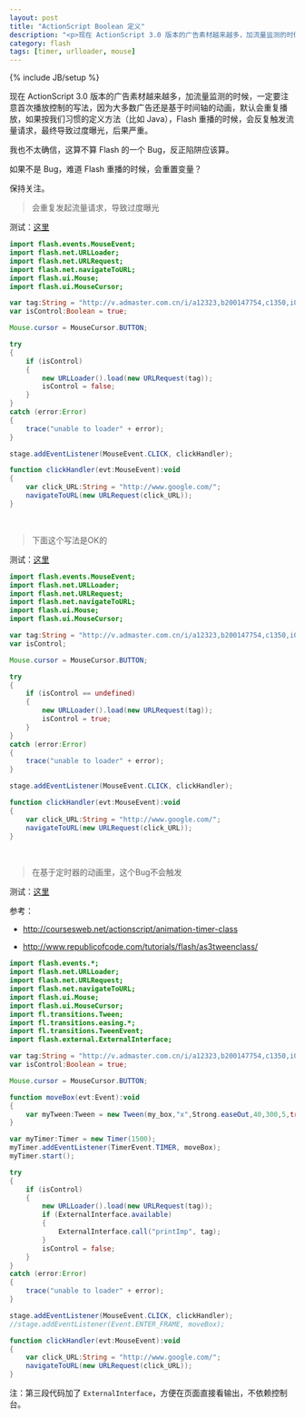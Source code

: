 ```yaml
---
layout: post
title: "ActionScript Boolean 定义"
description: "<p>现在 ActionScript 3.0 版本的广告素材越来越多，加流量监测的时候，一定要注意首次播放控制的写法，因为大多数广告还是基于时间轴的动画，默认会重复播放，如果按我们习惯的定义方法（比如 Java），Flash 重播的时候，会反复触发流量请求，最终导致过度曝光，后果严重。</p><p>我也不太确信，这算不算 Flash 的一个 Bug，反正陷阱应该算。</p><p>如果不是 Bug，难道 Flash 重播的时候，会重置变量？</p>"
category: flash
tags: [timer, urlloader, mouse]
---
```

{% include JB/setup %}

现在 ActionScript 3.0 版本的广告素材越来越多，加流量监测的时候，一定要注意首次播放控制的写法，因为大多数广告还是基于时间轴的动画，默认会重复播放，如果按我们习惯的定义方法（比如 Java），Flash 重播的时候，会反复触发流量请求，最终导致过度曝光，后果严重。

我也不太确信，这算不算 Flash 的一个 Bug，反正陷阱应该算。

如果不是 Bug，难道 Flash 重播的时候，会重置变量？

保持关注。

<blockquote class="warning">
会重复发起流量请求，导致过度曝光
</blockquote>

测试：[这里](/demo/impbug/test-1.html)

```actionscript
import flash.events.MouseEvent;
import flash.net.URLLoader;
import flash.net.URLRequest;
import flash.net.navigateToURL;
import flash.ui.Mouse;
import flash.ui.MouseCursor;

var tag:String = "http://v.admaster.com.cn/i/a12323,b200147754,c1350,i0,m201,h" + new Date().getTime();
var isControl:Boolean = true;

Mouse.cursor = MouseCursor.BUTTON;

try
{
	if (isControl)
	{
		new URLLoader().load(new URLRequest(tag));
		isControl = false;
	}
}
catch (error:Error)
{
	trace("unable to loader" + error);
}

stage.addEventListener(MouseEvent.CLICK, clickHandler);

function clickHandler(evt:MouseEvent):void
{
	var click_URL:String = "http://www.google.com/";
	navigateToURL(new URLRequest(click_URL));
}
```
<br/>

>下面这个写法是OK的

测试：[这里](/demo/impbug/test-2.html)


```actionscript
import flash.events.MouseEvent;
import flash.net.URLLoader;
import flash.net.URLRequest;
import flash.net.navigateToURL;
import flash.ui.Mouse;
import flash.ui.MouseCursor;

var tag:String = "http://v.admaster.com.cn/i/a12323,b200147754,c1350,i0,m201,h" + new Date().getTime();
var isControl;

Mouse.cursor = MouseCursor.BUTTON;

try
{
	if (isControl == undefined)
	{
		new URLLoader().load(new URLRequest(tag));
		isControl = true;
	}
}
catch (error:Error)
{
	trace("unable to loader" + error);
}

stage.addEventListener(MouseEvent.CLICK, clickHandler);

function clickHandler(evt:MouseEvent):void
{
	var click_URL:String = "http://www.google.com/";
	navigateToURL(new URLRequest(click_URL));
}
```

<br/>

>在基于定时器的动画里，这个Bug不会触发

测试：[这里](/demo/impbug/test-3.html)

参考：

- <http://coursesweb.net/actionscript/animation-timer-class>

- <http://www.republicofcode.com/tutorials/flash/as3tweenclass/>


```actionscript
import flash.events.*;
import flash.net.URLLoader;
import flash.net.URLRequest;
import flash.net.navigateToURL;
import flash.ui.Mouse;
import flash.ui.MouseCursor;
import fl.transitions.Tween;
import fl.transitions.easing.*;
import fl.transitions.TweenEvent;
import flash.external.ExternalInterface;

var tag:String = "http://v.admaster.com.cn/i/a12323,b200147754,c1350,i0,m201,h" + new Date().getTime();
var isControl:Boolean = true;

Mouse.cursor = MouseCursor.BUTTON;

function moveBox(evt:Event):void
{
	var myTween:Tween = new Tween(my_box,"x",Strong.easeOut,40,300,5,true);
}

var myTimer:Timer = new Timer(1500);
myTimer.addEventListener(TimerEvent.TIMER, moveBox);
myTimer.start();

try
{
	if (isControl)
	{
		new URLLoader().load(new URLRequest(tag));
		if (ExternalInterface.available)
		{
			ExternalInterface.call("printImp", tag);
		}
		isControl = false;
	}
}
catch (error:Error)
{
	trace("unable to loader" + error);
}

stage.addEventListener(MouseEvent.CLICK, clickHandler);
//stage.addEventListener(Event.ENTER_FRAME, moveBox);

function clickHandler(evt:MouseEvent):void
{
	var click_URL:String = "http://www.google.com/";
	navigateToURL(new URLRequest(click_URL));
}
```

注：第三段代码加了 `ExternalInterface`，方便在页面直接看输出，不依赖控制台。